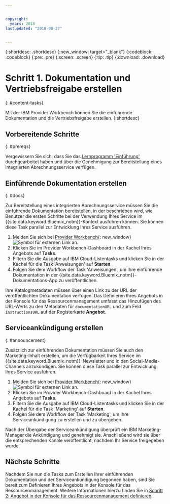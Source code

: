 ```yaml
---


copyright:
  years: 2018
lastupdated: "2018-08-27"


---
```


{:shortdesc: .shortdesc}
{:new_window: target="_blank"}
{:codeblock: .codeblock}
{:pre: .pre}
{:screen: .screen}
{:tip: .tip}
{:download: .download}

# Schritt 1. Dokumentation und Vertriebsfreigabe erstellen
{: #content-tasks}

Mit der IBM Provider Workbench können Sie die einführende Dokumentation und die Vertriebsfreigabe erstellen.
{:shortdesc}

## Vorbereitende Schritte
{: #prereqs}

Vergewissern Sie sich, dass Sie das [Lernprogramm 'Einführung'](/docs/third-party/index.html) durchgearbeitet haben und über die Genehmigung zur Bereitstellung eines integrierten Abrechnungsservice verfügen.

## Einführende Dokumentation erstellen
{: #docs}

Zur Bereitstellung eines integrierten Abrechnungsservice müssen Sie die einführende Dokumentation bereitstellen, in der beschrieben wird, wie Benutzer die ersten Schritte bei der Verwendung Ihres Service im {{site.data.keyword.Bluemix_notm}}-Kontext ausführen können. Sie können diese Task parallel zur Entwicklung Ihres Service ausführen.

1. Melden Sie sich bei [Provider Workbench](https://www.ibm.com/marketplace/workbench/){: new_window} ![Symbol für externen Link](../icons/launch-glyph.svg "Symbol für externen Link") an.
2. Klicken Sie im Provider Workbench-Dashboard in der Kachel Ihres Angebots auf **Tasks**.
3. Filtern Sie die Ausgabe auf IBM Cloud-Listentasks und klicken Sie in der Kachel für die Task 'Anweisungen' auf **Starten**.
4. Folgen Sie dem Workflow der Task 'Anweisungen', um Ihre einführende Dokumentation in der {{site.data.keyword.Bluemix_notm}}-Dokumentations-App zu veröffentlichen.

Ihre Katalogmetadaten müssen über einen Link zu der URL der veröffentlichten Dokumentation verfügen. Das Definieren Ihres Angebots in der Konsole für das Ressourcenmanagement umfasst das Hinzufügen des URL-Werts zu den Metadaten für `documentationURL` und zum Feld `instructionsURL` auf der Registerkarte **Angebot**.

## Serviceankündigung erstellen
{: #announcement}

Zusätzlich zur einführenden Dokumentation müssen Sie auch den Marketing-Inhalt erstellen, um die Verfügbarkeit Ihres Service im {{site.data.keyword.Bluemix_notm}}-Newsletter und in den Social-Media-Channels anzukündigen. Sie können diese Task parallel zur Entwicklung Ihres Service ausführen.

1. Melden Sie sich bei [Provider Workbench](https://www.ibm.com/marketplace/workbench/){: new_window} ![Symbol für externen Link](../icons/launch-glyph.svg "Symbol für externen Link") an.
2. Klicken Sie im Provider Workbench-Dashboard in der Kachel Ihres Angebots auf **Tasks**.
3. Filtern Sie die Ausgabe auf IBM Cloud-Listentasks und klicken Sie in der Kachel für die Task 'Marketing' auf **Starten**.
4. Folgen Sie dem Workflow der Task 'Marketing', um Ihre Serviceankündigung zu erstellen und zu übergeben.

Nach der Übergabe der Serviceankündigung überprüft ein IBM Marketing-Manager die Ankündigung und genehmigt sie. Anschließend wird sie über die entsprechenden Kanäle veröffentlicht, nachdem Ihr Service freigegeben wurde.

## Nächste Schritte

Nachdem Sie nun die Tasks zum Erstellen Ihrer einführenden Dokumentation und der Serviceankündigung begonnen haben, sind Sie bereit zum Definieren Ihres Angebots in der Konsole für das Ressourcenmanagement. Weitere Informationen hierzu finden Sie in [Schritt 2: Angebot in der Konsole für das Ressourcenmanagement definieren](/docs/third-party/cis2-rmc-define.html).
